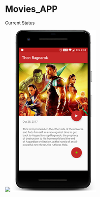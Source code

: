# Movies_APP

Current Status

<img src="/Screenshots/screenshot1.png" width="275"/>  <img src="/Screenshots/screenshot2.png" width="275"/>
